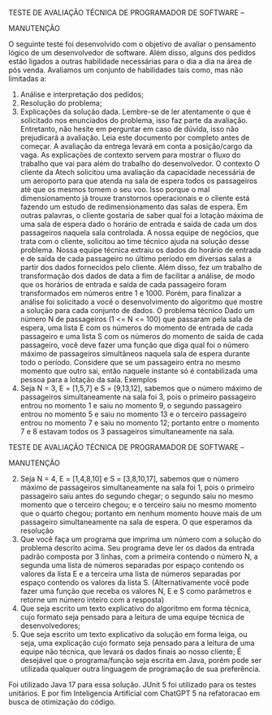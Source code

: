 TESTE DE AVALIAÇÃO TÉCNICA DE
PROGRAMADOR DE SOFTWARE –

MANUTENÇÃO

O seguinte teste foi desenvolvido com o objetivo de avaliar o pensamento lógico de um
desenvolvedor de software. Além disso, alguns dos pedidos estão ligados a outras habilidade
necessárias para o dia a dia na área de pós venda. Avaliamos um conjunto de habilidades tais
como, mas não limitadas a:
1. Análise e interpretação dos pedidos;
2. Resolução do problema;
3. Explicações da solução dada.
   Lembre-se de ler atentamente o que é solicitado nos enunciados do problema, isso faz parte da
   avaliação. Entretanto, não hesite em perguntar em caso de dúvida, isso não prejudicará a
   avaliação. Leia este documento por completo antes de começar. A avaliação da entrega levará
   em conta a posição/cargo da vaga. As explicações de contexto servem para mostrar o fluxo do
   trabalho que vai para além do trabalho do desenvolvedor.
   O contexto
   O cliente da Atech solicitou uma avaliação da capacidade necessária de um aeroporto para que
   atenda na sala de espera todos os passageiros até que os mesmos tomem o seu voo. Isso
   porque o mal dimensionamento já trouxe transtornos operacionais e o cliente está fazendo um
   estudo de redimensionamento das salas de espera. Em outras palavras, o cliente gostaria de
   saber qual foi a lotação máxima de uma sala de espera dado o horário de entrada e saída de
   cada um dos passageiros naquela sala controlada.
   A nossa equipe de negócios, que trata com o cliente, solicitou ao time técnico ajuda na solução
   desse problema. Nossa equipe técnica extraiu os dados do horário de entrada e de saída de
   cada passageiro no último período em diversas salas a partir dos dados fornecidos pelo cliente.
   Além disso, fez um trabalho de transformação dos dados de data a fim de facilitar a análise, de
   modo que os horários de entrada e saída de cada passageiro foram transformados em números
   entre 1 e 1000. Porém, para finalizar a análise foi solicitado a você o desenvolvimento do
   algoritmo que mostre a solução para cada conjunto de dados.
   O problema técnico
   Dado um número N de passageiros (1 &lt;= N &lt;= 100) que passaram pela sala de espera, uma lista
   E com os números do momento de entrada de cada passageiro e uma lista S com os números do
   momento de saída de cada passageiro, você deve fazer uma função que diga qual foi o número
   máximo de passageiros simultâneos naquela sala de espera durante todo o período. Considere
   que se um passageiro entra no mesmo momento que outro sai, então naquele instante só é
   contabilizada uma pessoa para a lotação da sala.
   Exemplos
1. Seja N = 3, E = [1,5,7] e S = [9,13,12], sabemos que o número máximo de passageiros
   simultaneamente na sala foi 3, pois o primeiro passageiro entrou no momento 1 e saiu no
   momento 9, o segundo passageiro entrou no momento 5 e saiu no momento 13 e o
   terceiro passageiro entrou no momento 7 e saiu no momento 12; portanto entre o
   momento 7 e 8 estavam todos os 3 passageiros simultaneamente na sala.

TESTE DE AVALIAÇÃO TÉCNICA DE
PROGRAMADOR DE SOFTWARE –

MANUTENÇÃO

2. Seja N = 4, E = [1,4,8,10] e S = [3,8,10,17], sabemos que o número máximo de
   passageiros simultaneamente na sala foi 1, pois o primeiro passageiro saiu antes do
   segundo chegar; o segundo saiu no mesmo momento que o terceiro chegou; e o terceiro
   saiu no mesmo momento que o quarto chegou; portanto em nenhum momento houve
   mais de um passageiro simultaneamente na sala de espera.
   O que esperamos da resolução
1. Que você faça um programa que imprima um número com a solução do problema descrito
   acima. Seu programa deve ler os dados da entrada padrão composta por 3 linhas, com a
   primeira contendo o número N, a segunda uma lista de números separadas por espaço
   contendo os valores da lista E e a terceira uma lista de números separadas por espaço
   contendo os valores da lista S. (Alternativamente você pode fazer uma função que receba
   os valores N, E e S como parâmetros e retorne um número inteiro com a resposta)
2. Que seja escrito um texto explicativo do algoritmo em forma técnica, cujo formato seja
   pensado para a leitura de uma equipe técnica de desenvolvedores;
3. Que seja escrito um texto explicativo da solução em forma leiga, ou seja, uma explicação
   cujo formato seja pensado para a leitura de uma equipe não técnica, que levará os dados
   finais ao nosso cliente;
   É desejável que o programa/função seja escrita em Java, porém pode ser utilizada qualquer outra
   linguagem de programação de sua preferência.


Foi utilizado Java 17 para essa solução.
JUnit 5 foi utilizado para os testes unitários.
E por fim Inteligencia Artificial com ChatGPT 5 na refatoracao em busca de otimização do código.